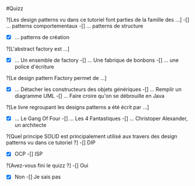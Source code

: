 #Quizz

?[Les design patterns vu dans ce tutoriel font parties de la famille des ...]
-[] ... patterns comportementaux
-[] ... patterns de structure
-[x] ... patterns de création

?[L'abstract factory est ...]
-[x] ... Un ensemble de factory
-[] ... Une fabrique de bonbons
-[] ... une police d'écriture

?[Le design pattern Factory permet de ...]
-[x] ... Détacher les constructeurs des objets génériques
-[] ... Remplir un diagramme UML
-[] ... Faire croire qu'on se débrouille en Java

?[Le livre regroupant les designs patterns a été écrit par ...]
-[x] ... Le Gang Of Four
-[] ... Les 4 Fantastiques
-[] ... Christoper Alexander, un architecte

?[Quel principe SOLID est principalement utilisé aux travers des design patterns vu dans ce tutoriel ?]
-[] DIP
-[x] OCP
-[] ISP

?[Avez-vous fini le quizz ?]
-[] Oui
-[x] Non
-[] Je sais pas
